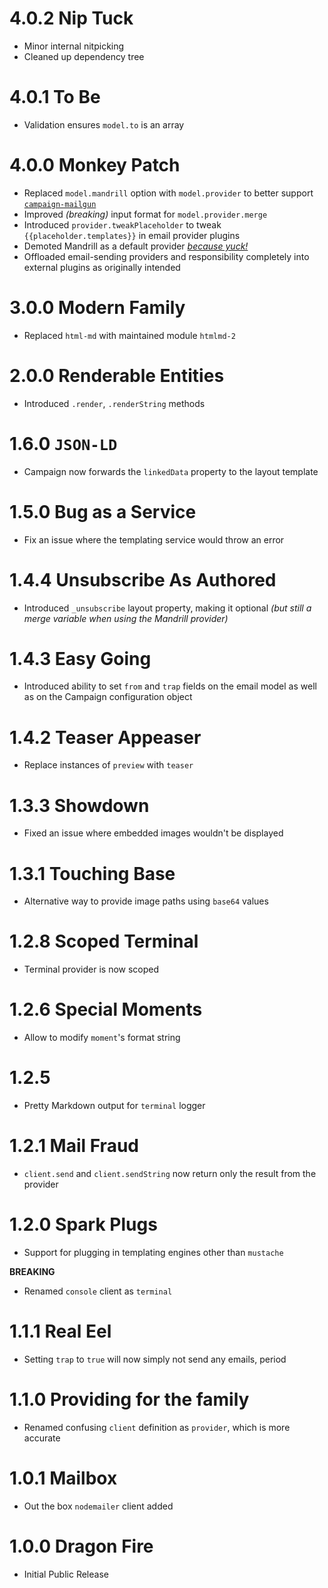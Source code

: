 # 4.0.2 Nip Tuck

- Minor internal nitpicking
- Cleaned up dependency tree

# 4.0.1 To Be

- Validation ensures `model.to` is an array

# 4.0.0 Monkey Patch

- Replaced `model.mandrill` option with `model.provider` to better support [`campaign-mailgun`][1]
- Improved _(breaking)_ input format for `model.provider.merge`
- Introduced `provider.tweakPlaceholder` to tweak `{{placeholder.templates}}` in email provider plugins
- Demoted Mandrill as a default provider [_because yuck!_][2]
- Offloaded email-sending providers and responsibility completely into external plugins as originally intended

# 3.0.0 Modern Family

- Replaced `html-md` with maintained module `htmlmd-2`

# 2.0.0 Renderable Entities

- Introduced `.render`, `.renderString` methods

# 1.6.0 `JSON-LD`

- Campaign now forwards the `linkedData` property to the layout template

# 1.5.0 Bug as a Service

- Fix an issue where the templating service would throw an error

# 1.4.4 Unsubscribe As Authored

- Introduced `_unsubscribe` layout property, making it optional _(but still a merge variable when using the Mandrill provider)_

# 1.4.3 Easy Going

- Introduced ability to set `from` and `trap` fields on the email model as well as on the Campaign configuration object

# 1.4.2 Teaser Appeaser

- Replace instances of `preview` with `teaser`

# 1.3.3 Showdown

- Fixed an issue where embedded images wouldn't be displayed

# 1.3.1 Touching Base

- Alternative way to provide image paths using `base64` values

# 1.2.8 Scoped Terminal

- Terminal provider is now scoped

# 1.2.6 Special Moments

- Allow to modify `moment`'s format string

# 1.2.5

- Pretty Markdown output for `terminal` logger

# 1.2.1 Mail Fraud

- `client.send` and `client.sendString` now return only the result from the provider

# 1.2.0 Spark Plugs

- Support for plugging in templating engines other than `mustache`

**BREAKING**

- Renamed `console` client as `terminal`

# 1.1.1 Real Eel

- Setting `trap` to `true` will now simply not send any emails, period

# 1.1.0 Providing for the family

- Renamed confusing `client` definition as `provider`, which is more accurate

# 1.0.1 Mailbox

- Out the box `nodemailer` client added

# 1.0.0 Dragon Fire

- Initial Public Release

[1]: https://github.com/bevacqua/campaign-mailgun
[2]: http://blog.mandrill.com/important-changes-to-mandrill.html
